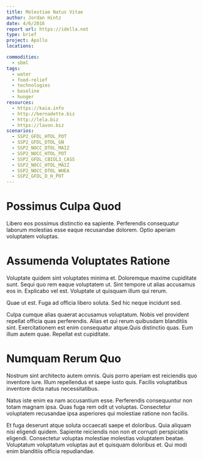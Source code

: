 ```yaml
---
title: Molestiae Natus Vitae
author: Jordan Hintz
date: 4/6/2016
report url: https://idella.net
type: brief
project: Apollo
locations:

commodities:
  - sbml
tags:
  - water
  - food-relief
  - technologies
  - baseline
  - hunger
resources:
  - https://kaia.info
  - http://bernadette.biz
  - http://lela.biz
  - https://lavon.biz
scenarios:
  - SSP2_GFDL_HTOL_POT
  - SSP2_GFDL_DTOL_GN
  - SSP2_NOCC_DTOL_MAIZ
  - SSP2_NOCC_HTOL_POT
  - SSP2_GFDL_CBIOL3_CASS
  - SSP2_NOCC_HTOL_MAIZ
  - SSP2_NOCC_DTOL_WHEA
  - SSP2_GFDL_D_H_POT
---
```

# Possimus Culpa Quod
Libero eos possimus distinctio ea sapiente. Perferendis consequatur laborum molestias esse eaque recusandae dolorem. Optio aperiam voluptatem voluptas.

# Assumenda Voluptates Ratione
Voluptate quidem sint voluptates minima et. Doloremque maxime cupiditate sunt. Sequi quo rem eaque voluptatem ut. Sint tempore ut alias accusamus eos in. Explicabo vel est. Voluptate ut quisquam illum qui rerum.
 Quae ut est. Fuga ad officia libero soluta. Sed hic neque incidunt sed.
 Culpa cumque alias quaerat accusamus voluptatum. Nobis vel provident repellat officia quas perferendis. Alias et qui rerum quibusdam blanditiis sint. Exercitationem est enim consequatur atque.Quis distinctio quas. Eum illum autem quae. Repellat est cupiditate.

# Numquam Rerum Quo
Nostrum sint architecto autem omnis. Quis porro aperiam est reiciendis quo inventore iure. Illum repellendus et saepe iusto quis. Facilis voluptatibus inventore dicta natus necessitatibus.
 Natus iste enim ea nam accusantium esse. Perferendis consequuntur non totam magnam ipsa. Quas fuga rem odit ut voluptas. Consectetur voluptatem recusandae ipsa asperiores qui molestiae ratione non facilis.
 Et fuga deserunt atque soluta occaecati saepe et doloribus. Quia aliquam nisi eligendi quidem. Sapiente reiciendis non non et corrupti perspiciatis eligendi. Consectetur voluptas molestiae molestias voluptatem beatae. Voluptatum voluptatum voluptas aut et quisquam doloribus et. Qui modi enim blanditiis officia repudiandae.
